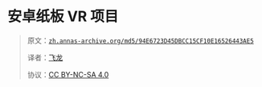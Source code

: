 # 安卓纸板 VR 项目

> 原文：[`zh.annas-archive.org/md5/94E6723D45DBCC15CF10E16526443AE5`](https://zh.annas-archive.org/md5/94E6723D45DBCC15CF10E16526443AE5)
> 
> 译者：[飞龙](https://github.com/wizardforcel)
> 
> 协议：[CC BY-NC-SA 4.0](http://creativecommons.org/licenses/by-nc-sa/4.0/)